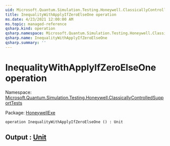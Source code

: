 ```yaml
---
uid: Microsoft.Quantum.Simulation.Testing.Honeywell.ClassicallyControlledSupportTests.InequalityWithApplyIfZeroElseOne
title: InequalityWithApplyIfZeroElseOne operation
ms.date: 4/23/2021 12:00:00 AM
ms.topic: managed-reference
qsharp.kind: operation
qsharp.namespace: Microsoft.Quantum.Simulation.Testing.Honeywell.ClassicallyControlledSupportTests
qsharp.name: InequalityWithApplyIfZeroElseOne
qsharp.summary: ''
---
```


# InequalityWithApplyIfZeroElseOne operation

Namespace: [Microsoft.Quantum.Simulation.Testing.Honeywell.ClassicallyControlledSupportTests](xref:Microsoft.Quantum.Simulation.Testing.Honeywell.ClassicallyControlledSupportTests)

Package: [HoneywellExe](https://nuget.org/packages/HoneywellExe)




```qsharp
operation InequalityWithApplyIfZeroElseOne () : Unit
```


## Output : [Unit](xref:microsoft.quantum.qsharp.valueliterals#unit-literal)

